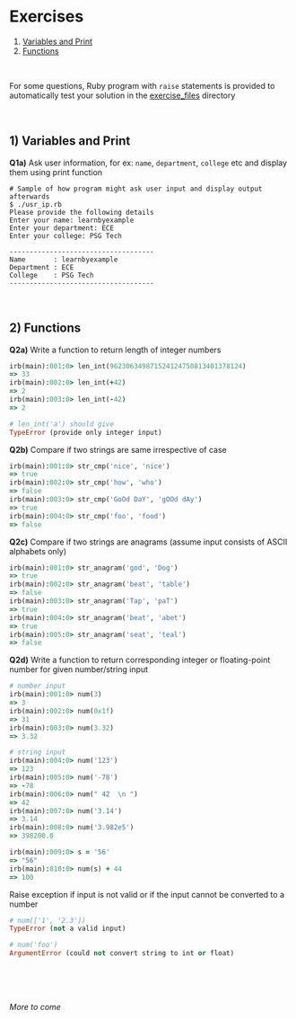 # <a name="exercises"></a>Exercises

1) [Variables and Print](#variables-and-print)
2) [Functions](#functions)

<br>

For some questions, Ruby program with `raise` statements is provided to automatically test your solution in the [exercise_files](https://github.com/learnbyexample/Ruby_Scripting/tree/master/exercise_files) directory

<br>

## <a name="variables-and-print"></a>1) Variables and Print

**Q1a)** Ask user information, for ex: `name`, `department`, `college` etc and display them using print function

```
# Sample of how program might ask user input and display output afterwards
$ ./usr_ip.rb 
Please provide the following details
Enter your name: learnbyexample
Enter your department: ECE
Enter your college: PSG Tech

------------------------------------
Name       : learnbyexample
Department : ECE
College    : PSG Tech
------------------------------------
```

<br>

## <a name="functions"></a>2) Functions

**Q2a)** Write a function to return length of integer numbers

```ruby
irb(main):001:0> len_int(962306349871524124750813401378124)
=> 33
irb(main):002:0> len_int(+42)
=> 2
irb(main):003:0> len_int(-42)
=> 2

# len_int('a') should give
TypeError (provide only integer input)
```

**Q2b)** Compare if two strings are same irrespective of case

```ruby
irb(main):001:0> str_cmp('nice', 'nice')
=> true
irb(main):002:0> str_cmp('how', 'who')
=> false
irb(main):003:0> str_cmp('GoOd DaY', 'gOOd dAy')
=> true
irb(main):004:0> str_cmp('foo', 'food')
=> false
```

**Q2c)** Compare if two strings are anagrams (assume input consists of ASCII alphabets only)

```ruby
irb(main):001:0> str_anagram('god', 'Dog')
=> true
irb(main):002:0> str_anagram('beat', 'table')
=> false
irb(main):003:0> str_anagram('Tap', 'paT')
=> true
irb(main):004:0> str_anagram('beat', 'abet')
=> true
irb(main):005:0> str_anagram('seat', 'teal')
=> false
```

**Q2d)** Write a function to return corresponding integer or floating-point number for given number/string input

```ruby
# number input
irb(main):001:0> num(3)
=> 3
irb(main):002:0> num(0x1f)
=> 31
irb(main):003:0> num(3.32)
=> 3.32

# string input
irb(main):004:0> num('123')
=> 123
irb(main):005:0> num('-78')
=> -78
irb(main):006:0> num(" 42  \n ")
=> 42
irb(main):007:0> num('3.14')
=> 3.14
irb(main):008:0> num('3.982e5')
=> 398200.0

irb(main):009:0> s = '56'
=> "56"
irb(main):010:0> num(s) + 44
=> 100
```

Raise exception if input is not valid or if the input cannot be converted to a number

```ruby
# num(['1', '2.3'])
TypeError (not a valid input)

# num('foo')
ArgumentError (could not convert string to int or float)
```

<br>

<br>

<br>

*More to come*
